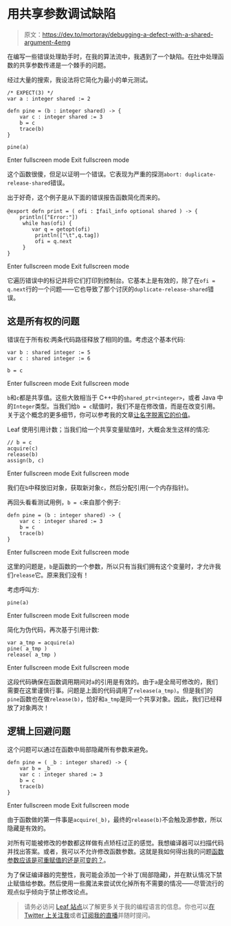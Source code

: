 # 用共享参数调试缺陷

> 原文：<https://dev.to/mortoray/debugging-a-defect-with-a-shared-argument-4emg>

在编写一些错误处理助手时，在我的算法流中，我遇到了一个缺陷。在[叶](http://leaflang.org/)中处理函数的共享参数传递是一个棘手的问题。

经过大量的搜索，我设法将它简化为最小的单元测试。

```
/* EXPECT(3) */
var a : integer shared := 2

defn pine = (b : integer shared) -> {
    var c : integer shared := 3
    b = c
    trace(b)
}

pine(a) 
```

Enter fullscreen mode Exit fullscreen mode

这个函数很傻，但足以证明一个错误。它表现为严重的探测`abort: duplicate-release-shared`错误。

出于好奇，这个例子是从下面的错误报告函数简化而来的。

```
@export defn print = ( ofi : ⁑fail_info optional shared ) -> {
    println(["Error:"])
     while has(ofi) {
        var q = getopt(ofi)
         println(["\t",q.tag])
         ofi = q.next
     }
} 
```

Enter fullscreen mode Exit fullscreen mode

它遍历错误中的标记并将它们打印到控制台。它基本上是有效的，除了在`ofi = q.next`行的一个问题——它也导致了那个讨厌的`duplicate-release-shared`错误。

## 这是所有权的问题

错误在于所有权:两条代码路径释放了相同的值。考虑这个基本代码:

```
var b : shared integer := 5
var c : shared integer := 6

b = c 
```

Enter fullscreen mode Exit fullscreen mode

`b`和`c`都是共享值。这些大致相当于 C++中的`shared_ptr<integer>`，或者 Java 中的`Integer`类型。当我们给`b = c`赋值时，我们不是在修改值，而是在改变引用。关于这个概念的更多细节，你可以参考我的文章[让名字脱离它的价值](https://mortoray.com/2013/01/18/divorcing-a-value-from-its-name/)。

Leaf 使用引用计数；当我们给一个共享变量赋值时，大概会发生这样的情况:

```
// b = c
acquire(c)
release(b)
assign(b, c) 
```

Enter fullscreen mode Exit fullscreen mode

我们在`b`中释放旧对象，获取新对象`c`，然后分配引用(一个内存指针)。

再回头看看测试用例，`b = c`来自那个例子:

```
defn pine = (b : integer shared) -> {
    var c : integer shared := 3
    b = c
    trace(b)
} 
```

Enter fullscreen mode Exit fullscreen mode

这里的问题是，`b`是函数的一个参数，所以只有当我们拥有这个变量时，才允许我们`release`它。原来我们没有！

考虑呼叫方:

```
pine(a) 
```

Enter fullscreen mode Exit fullscreen mode

简化为伪代码，再次基于引用计数:

```
var a_tmp = acquire(a)
pine( a_tmp )
release( a_tmp ) 
```

Enter fullscreen mode Exit fullscreen mode

这段代码确保在函数调用期间对`a`的引用是有效的。由于`a`是全局可修改的，我们需要在这里谨慎行事。问题是上面的代码调用了`release(a_tmp)`。但是我们的`pine`函数也在做`release(b)`，恰好和`a_tmp`是同一个共享对象。因此，我们已经释放了对象两次！

## 逻辑上回避问题

这个问题可以通过在函数中局部隐藏所有参数来避免。

```
defn pine = ( _b : integer shared) -> {
    var b = _b
    var c : integer shared := 3
    b = c
    trace(b)
} 
```

Enter fullscreen mode Exit fullscreen mode

由于函数做的第一件事是`acquire(_b)`，最终的`release(b)`不会触及源参数，所以隐藏是有效的。

对所有可能被修改的参数都这样做有点矫枉过正的感觉。我想编译器可以扫描代码并找出答案。或者，我可以不允许修改函数参数。这就是我如何得出我的问题[函数参数应该是可重赋值的还是可变的？](https://mortoray.com/2017/12/31/should-function-arguments-be-reassignable-or-mutable/)。

为了保证编译器的完整性，我可能会添加一个补丁(局部隐藏)，并在默认情况下禁止赋值给参数。然后使用一些魔法来尝试优化掉所有不需要的情况——尽管流行的观点似乎倾向于禁止修改论点。

> 请务必访问 [Leaf 站点](http://leaflang.org)以了解更多关于我的编程语言的信息。你也可以[在 Twitter 上关注我](https://twitter.com/edaqa)或者[订阅我的直播](https://www.twitch.tv/mortoray)并随时提问。